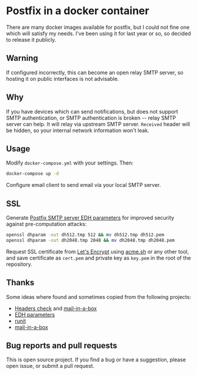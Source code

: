 # Postfix in a docker container

There are many docker images available for postfix, but I could not fine one which will satisfy my needs. I've been using it for last year or so, so decided to release it publicly.

## Warning

If configured incorrectly, this can become an open relay SMTP server, so hosting it on public interfaces is not advisable.

## Why

If you have devices which can send notifications, but does not support SMTP authentication, or SMTP authentication is broken -- relay SMTP server can help. It will relay via upstream SMTP server. `Received` header will be hidden, so your internal network information won't leak.

## Usage

Modify `docker-compose.yml` with your settings. Then:

```sh
docker-compose up -d
```

Configure email client to send email via your local SMTP server.

## SSL

Generate [Postfix SMTP server EDH parameters][5] for improved security against pre-computation attacks:

```sh
openssl dhparam -out dh512.tmp 512 && mv dh512.tmp dh512.pem
openssl dhparam -out dh2048.tmp 2048 && mv dh2048.tmp dh2048.pem
```

Request SSL certificate from [Let's Encrypt][1] using [acme.sh][2] or any other tool, and save certificate as `cert.pem` and private key as `key.pem` in the root of the repository.

## Thanks

Some ideas where found and sometimes copied from the following projects:

* [Headers check][3] and [mail-in-a-box][4]
* [EDH parameters][5]
* [runit][6]
* [mail-in-a-box][4]

## Bug reports and pull requests

This is open source project. If you find a bug or have a suggestion, please open issue, or submit a pull request.


[1]: https://letsencrypt.org
[2]: https://github.com/Neilpang/acme.sh
[3]: https://major.io/2013/04/14/remove-sensitive-information-from-email-headers-with-postfix/
[4]: https://github.com/mail-in-a-box/mailinabox/blob/master/conf/postfix_outgoing_mail_header_filters
[5]: http://www.postfix.org/FORWARD_SECRECY_README.html
[6]: https://github.com/jessfraz/dockerfiles/blob/master/postfix/service/postfix/run
